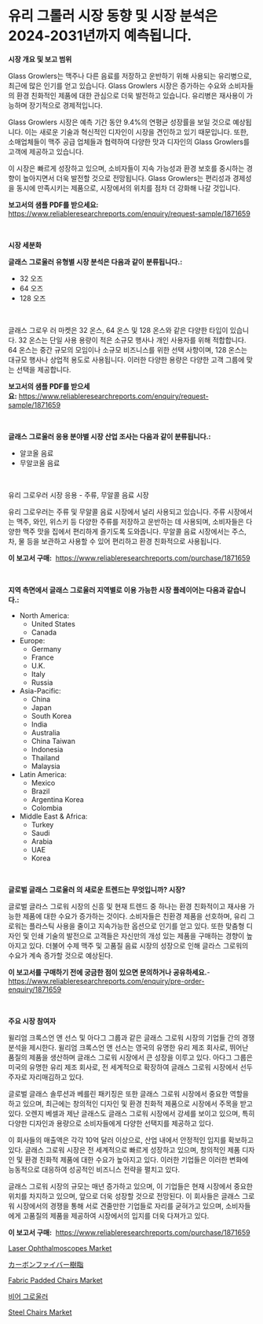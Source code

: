 <p><h1>유리 그롤러 시장 동향 및 시장 분석은 2024-2031년까지 예측됩니다.</h1></p><p><strong>시장 개요 및 보고 범위</strong></p>
<p><p>Glass Growlers는 맥주나 다른 음료를 저장하고 운반하기 위해 사용되는 유리병으로, 최근에 많은 인기를 얻고 있습니다. Glass Growlers 시장은 증가하는 수요와 소비자들의 환경 친화적인 제품에 대한 관심으로 더욱 발전하고 있습니다. 유리병은 재사용이 가능하며 장기적으로 경제적입니다.</p><p>Glass Growlers 시장은 예측 기간 동안 9.4%의 연평균 성장률을 보일 것으로 예상됩니다. 이는 새로운 기술과 혁신적인 디자인이 시장을 견인하고 있기 때문입니다. 또한, 소매업체들이 맥주 공급 업체들과 협력하여 다양한 맛과 디자인의 Glass Growlers를 고객에 제공하고 있습니다.</p><p>이 시장은 빠르게 성장하고 있으며, 소비자들이 지속 가능성과 환경 보호를 중시하는 경향이 높아지면서 더욱 발전할 것으로 전망됩니다. Glass Growlers는 편리성과 경제성을 동시에 만족시키는 제품으로, 시장에서의 위치를 점차 더 강화해 나갈 것입니다.</p></p>
<p><strong>보고서의 샘플 PDF를 받으세요:</strong> <a href="https://www.reliableresearchreports.com/enquiry/request-sample/1871659">https://www.reliableresearchreports.com/enquiry/request-sample/1871659</a></p>
<p>&nbsp;</p>
<p><strong>시장 세분화</strong></p>
<p><strong>글래스 그로울러 유형별 시장 분석은 다음과 같이 분류됩니다.:</strong></p>
<p><ul><li>32 오즈</li><li>64 오즈</li><li>128 오즈</li></ul></p>
<p>&nbsp;</p>
<p><p>글래스 그로우 러 마켓은 32 온스, 64 온스 및 128 온스와 같은 다양한 타입이 있습니다. 32 온스는 단일 사용 용량이 적은 소규모 행사나 개인 사용자를 위해 적합합니다. 64 온스는 중간 규모의 모임이나 소규모 비즈니스를 위한 선택 사항이며, 128 온스는 대규모 행사나 상업적 용도로 사용됩니다. 이러한 다양한 용량은 다양한 고객 그룹에 맞는 선택을 제공합니다.</p></p>
<p><strong>보고서의 샘플 PDF를 받으세요:</strong>&nbsp;<a href="https://www.reliableresearchreports.com/enquiry/request-sample/1871659">https://www.reliableresearchreports.com/enquiry/request-sample/1871659</a></p>
<p>&nbsp;</p>
<p><strong> 글래스 그로울러 응용 분야별 시장 산업 조사는 다음과 같이 분류됩니다.:</strong></p>
<p><ul><li>알코올 음료</li><li>무알코올 음료</li></ul></p>
<p>&nbsp;</p>
<p><p>유리 그로우러 시장 응용 - 주류, 무알콜 음료 시장</p><p>유리 그로우러는 주류 및 무알콜 음료 시장에서 널리 사용되고 있습니다. 주류 시장에서는 맥주, 와인, 위스키 등 다양한 주류를 저장하고 운반하는 데 사용되며, 소비자들은 다양한 맥주 맛을 집에서 편리하게 즐기도록 도와줍니다. 무알콜 음료 시장에서는 주스, 차, 물 등을 보관하고 사용할 수 있어 편리하고 환경 친화적으로 사용됩니다.</p></p>
<p><strong>이 보고서 구매:</strong>&nbsp; <a href="https://www.reliableresearchreports.com/purchase/1871659">https://www.reliableresearchreports.com/purchase/1871659</a></p>
<p>&nbsp;</p>
<p><strong>지역 측면에서 글래스 그로울러 지역별로 이용 가능한 시장 플레이어는 다음과 같습니다.:</strong></p>
<p><ul>
    <li>
        North America:
        <ul>
            <li>United States</li>
            <li>Canada</li>
        </ul>
    </li>
    <li>
        Europe:
        <ul>
            <li>Germany</li>
            <li>France</li>
            <li>U.K.</li>
            <li>Italy</li>
            <li>Russia</li>
        </ul>
    </li>
    <li>
        Asia-Pacific:
        <ul>
            <li>China</li>
            <li>Japan</li>
            <li>South Korea</li>
            <li>India</li>
            <li>Australia</li>
            <li>China Taiwan</li>
            <li>Indonesia</li>
            <li>Thailand</li>
            <li>Malaysia</li>
        </ul>
    </li>
    <li>
        Latin America:
        <ul>
            <li>Mexico</li>
            <li>Brazil</li>
            <li>Argentina Korea</li>
            <li>Colombia</li>
        </ul>
    </li>
    <li>
        Middle East & Africa:
        <ul>
            <li>Turkey</li>
            <li>Saudi</li>
            <li>Arabia</li>
            <li>UAE</li>
            <li>Korea</li>
        </ul>
    </li>
    </ul></p>
<p>&nbsp;</p>
<p><strong>글로벌 글래스 그로울러 의 새로운 트렌드는 무엇입니까? 시장?</strong></p>
<p><p>글로벌 글라스 그로워 시장의 신흥 및 현재 트렌드 중 하나는 환경 친화적이고 재사용 가능한 제품에 대한 수요가 증가하는 것이다. 소비자들은 친환경 제품을 선호하며, 유리 그로워는 플라스틱 사용을 줄이고 지속가능한 옵션으로 인기를 얻고 있다. 또한 맞춤형 디자인 및 인쇄 기술의 발전으로 고객들은 자신만의 개성 있는 제품을 구매하는 경향이 높아지고 있다. 더불어 수제 맥주 및 고품질 음료 시장의 성장으로 인해 글라스 그로워의 수요가 계속 증가할 것으로 예상된다.</p></p>
<p><strong>이 보고서를 구매하기 전에 궁금한 점이 있으면 문의하거나 공유하세요.</strong>- <a href="https://www.reliableresearchreports.com/enquiry/pre-order-enquiry/1871659">https://www.reliableresearchreports.com/enquiry/pre-order-enquiry/1871659</a></p>
<p>&nbsp;</p>
<p><strong>주요 시장 참여자</strong></p>
<p><p>윌리엄 크록스언 앤 선스 및 아다그 그룹과 같은 글래스 그로워 시장의 기업들 간의 경쟁 분석을 제시한다. 윌리엄 크록스언 앤 선스는 영국의 유명한 유리 제조 회사로, 뛰어난 품질의 제품을 생산하며 글래스 그로워 시장에서 큰 성장을 이루고 있다. 아다그 그룹은 미국의 유명한 유리 제조 회사로, 전 세계적으로 확장하여 글래스 그로워 시장에서 선두 주자로 자리매김하고 있다.</p><p>글로벌 글래스 솔루션과 베를린 패키징은 또한 글래스 그로워 시장에서 중요한 역할을 하고 있으며, 최근에는 창의적인 디자인 및 환경 친화적 제품으로 시장에서 주목을 받고 있다. 오렌지 베셀과 제난 글래스도 글래스 그로워 시장에서 강세를 보이고 있으며, 특히 다양한 디자인과 용량으로 소비자들에게 다양한 선택지를 제공하고 있다.</p><p>이 회사들의 매출액은 각각 10억 달러 이상으로, 산업 내에서 안정적인 입지를 확보하고 있다. 글래스 그로워 시장은 전 세계적으로 빠르게 성장하고 있으며, 창의적인 제품 디자인 및 환경 친화적 제품에 대한 수요가 높아지고 있다. 이러한 기업들은 이러한 변화에 능동적으로 대응하여 성공적인 비즈니스 전략을 펼치고 있다.</p><p>글래스 그로워 시장의 규모는 매년 증가하고 있으며, 이 기업들은 현재 시장에서 중요한 위치를 차지하고 있으며, 앞으로 더욱 성장할 것으로 전망된다. 이 회사들은 글래스 그로워 시장에서의 경쟁을 통해 서로 견줄만한 기업들로 자리를 굳혀가고 있으며, 소비자들에게 고품질의 제품을 제공하여 시장에서의 입지를 더욱 다져가고 있다.</p></p>
<p><strong>이 보고서 구매:</strong>&nbsp;&nbsp;<a href="https://www.reliableresearchreports.com/purchase/1871659">https://www.reliableresearchreports.com/purchase/1871659</a></p>
<p><p><a href="https://issuu.com/reportprime-2/docs/laser-ophthalmoscopes-market-size-2030.pptx">Laser Ophthalmoscopes Market</a></p><p><a href="https://github.com/oqoeusbvpadwjs08/Market-Research-Report-List-1/blob/main/85865443787.md">カーボンファイバー樹脂</a></p><p><a href="https://github.com/RichRobinson5/Market-Research-Report-List-4/blob/main/fabric-padded-chairs-market.md">Fabric Padded Chairs Market</a></p><p><a href="https://github.com/sougarounis/Market-Research-Report-List-3/blob/main/91883323341.md">비어 그로울러</a></p><p><a href="https://github.com/gdfhhhj/Market-Research-Report-List-3/blob/main/steel-chairs-market.md">Steel Chairs Market</a></p></p>
